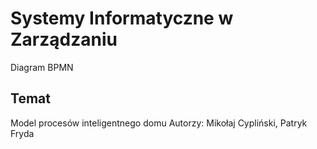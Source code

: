 # Systemy Informatyczne w Zarządzaniu

Diagram BPMN

## Temat

Model procesów inteligentnego domu
Autorzy: Mikołaj Cypliński, Patryk Fryda
